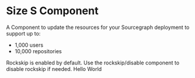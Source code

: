 # Size S Component

A Component to update the resources for your Sourcegraph deployment to support up to:

- 1,000 users
- 10,000 repositories

Rockskip is enabled by default. Use the rockskip/disable component to disable rockskip if needed.
Hello World
